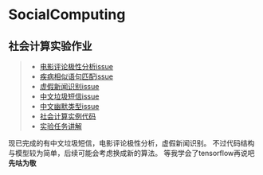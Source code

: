 # SocialComputing
## 社会计算实验作业

> * [电影评论极性分析issue](film_review/)
> * [疾病相似语句匹配issue](illness_match/)
> * [虚假新闻识别issue](fake_news/)
> * [中文垃圾短信issue](spam_message/)
> * [中文幽默类型issue](Chinese_humor/)
> * [社会计算实例代码](example_code/)
> * [实验任务讲解](社会计算-实验任务讲解.pdf)

现已完成的有中文垃圾短信，电影评论极性分析，虚假新闻识别。
不过代码结构与模型较为简单，后续可能会考虑换成新的算法。
等我学会了tensorflow再说吧 **先咕为敬**